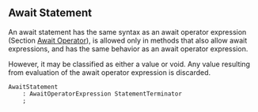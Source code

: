 ## Await Statement

An await statement has the same syntax as an await operator expression (Section [Await Operator](expressions.md#await-operator)), is allowed only in methods that also allow await expressions, and has the same behavior as an await operator expression.

However, it may be classified as either a value or void. Any value resulting from evaluation of the await operator expression is discarded.

```antlr
AwaitStatement
    : AwaitOperatorExpression StatementTerminator
    ;
```